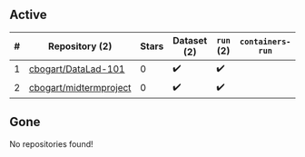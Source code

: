 ## Active
| # | Repository (2) | Stars | Dataset (2) | `run` (2) | `containers-run` |
| --- | --- | --- | --- | --- | --- |
| 1 | [cbogart/DataLad-101](https://github.com/cbogart/DataLad-101) | 0 | :heavy_check_mark: | :heavy_check_mark: |  |
| 2 | [cbogart/midtermproject](https://github.com/cbogart/midtermproject) | 0 | :heavy_check_mark: | :heavy_check_mark: |  |

## Gone
No repositories found!
